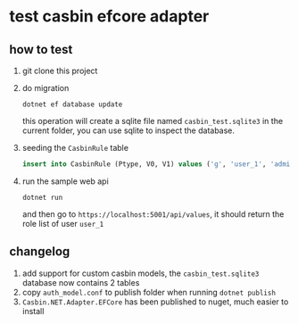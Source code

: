 # test casbin efcore adapter

## how to test

1. git clone this project
2. do migration

    ```shell
    dotnet ef database update
    ```

    this operation will create a sqlite file named `casbin_test.sqlite3` in the current folder, you can use sqlite to inspect the database.

3. seeding the `CasbinRule` table

    ```sql
    insert into CasbinRule (Ptype, V0, V1) values ('g', 'user_1', 'admin');
    ```

4. run the sample web api

    ```shell
    dotnet run
    ```

    and then go to `https://localhost:5001/api/values`, it should return the role list of user `user_1`

## changelog

1. add support for custom casbin models, the `casbin_test.sqlite3` database now contains 2 tables
2. copy `auth_model.conf` to publish folder when running `dotnet publish`
3. `Casbin.NET.Adapter.EFCore` has been published to nuget, much easier to install
